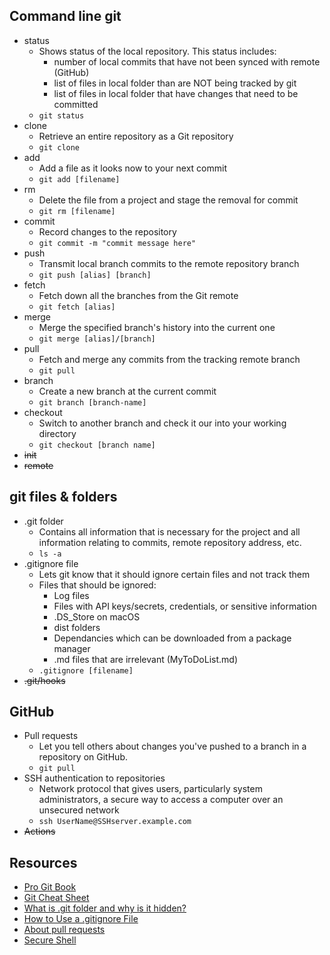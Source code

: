 ## Command line git

- status
  - Shows status of the local repository. This status includes:
    - number of local commits that have not been synced with remote (GitHub)
    - list of files in local folder than are NOT being tracked by git
    - list of files in local folder that have changes that need to be committed
  - `git status`
- clone
  - Retrieve an entire repository as a Git repository
  - `git clone`
- add
  - Add a file as it looks now to your next commit
  - `git add [filename]`
- rm
  - Delete the file from a project and stage the removal for commit
  - `git rm [filename]`
- commit
  - Record changes to the repository
  - `git commit -m "commit message here"`
- push
  - Transmit local branch commits to the remote repository branch
  - `git push [alias] [branch]`
- fetch
  - Fetch down all the branches from the Git remote
  - `git fetch [alias]`
- merge
  - Merge the specified branch's history into the current one
  - `git merge [alias]/[branch]`
- pull
  - Fetch and merge any commits from the tracking remote branch
  - `git pull`
- branch
  - Create a new branch at the current commit
  - `git branch [branch-name]`
- checkout
  - Switch to another branch and check it our into your working directory
  - `git checkout [branch name]`
- ~~init~~
- ~~remote~~

## git files & folders

- .git folder
  - Contains all information that is necessary for the project and all information relating to commits, remote repository address, etc.
  - `ls -a`
- .gitignore file
  - Lets git know that it should ignore certain files and not track them
  - Files that should be ignored:
    - Log files
    - Files with API keys/secrets, credentials, or sensitive information
    - .DS_Store on macOS
    - dist folders
    - Dependancies which can be downloaded from a package manager
    - .md files that are irrelevant (MyToDoList.md)
  - `.gitignore [filename]`
- ~~.git/hooks~~

## GitHub

- Pull requests
  - Let you tell others about changes you've pushed to a branch in a repository on GitHub. 
  - `git pull`
- SSH authentication to repositories
  - Network protocol that gives users, particularly system administrators, a secure way to access a computer over an unsecured network
  - `ssh UserName@SSHserver.example.com`
- ~~Actions~~

## Resources

- [Pro Git Book](https://git-scm.com/book/en/v2)
- [Git Cheat Sheet](https://education.github.com/git-cheat-sheet-education.pdf)
- [What is .git folder and why is it hidden?](https://www.tutorialspoint.com/what-is-git-folder-and-why-is-it-hidden)
- [How to Use a .gitignore File](https://www.pluralsight.com/guides/how-to-use-gitignore-file)
- [About pull requests](https://docs.github.com/en/pull-requests/collaborating-with-pull-requests/proposing-changes-to-your-work-with-pull-requests/about-pull-requests)
- [Secure Shell](https://www.techtarget.com/searchsecurity/definition/Secure-Shell)
